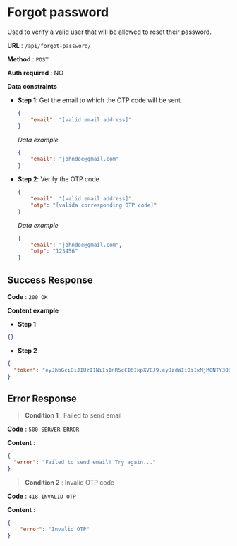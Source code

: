 # Forgot password

Used to verify a valid user that will be allowed to reset their password.

**URL** : `/api/forgot-password/`

**Method** : `POST`

**Auth required** : NO

**Data constraints**
* __Step 1__: Get the email to which the OTP code will be sent
    ```json
    {
        "email": "[valid email address]"
    }
    ```

  *Data example*
  ```json
  {
      "email": "johndoe@gmail.com"
  }
  ```
* __Step 2__: Verify the OTP code
    ```json
    {
        "email": "[valid email address]",
        "otp": "[valida corresponding OTP code]"
    }
    ```

  *Data example*
  ```json
  {
      "email": "johndoe@gmail.com",
      "otp": "123456"
  }
  ```

## Success Response

**Code** : `200 OK`

**Content example**
* __Step 1__

```json
{}
```
* __Step 2__
```json
{
  "token": "eyJhbGciOiJIUzI1NiIsInR5cCI6IkpXVCJ9.eyJzdWIiOiIxMjM0NTY3ODkwIiwibmFtZSI6IkpvaG4gRG9lIiwiaWF0IjoxNTE2MjM5MDIyfQ.SflKxwRJSMeKKF2QT4fwpMeJf36POk6yJV_adQssw5c"
}
```

## Error Response

>**Condition 1** : Failed to send email

**Code** : `500 SERVER ERROR`

**Content** :

```json
{
  "error": "Failed to send email! Try again..."
}
```

>**Condition 2** : Invalid OTP code

**Code** : `418 INVALID OTP`

**Content** :

```json
{
    "error": "Invalid OTP"
}
```